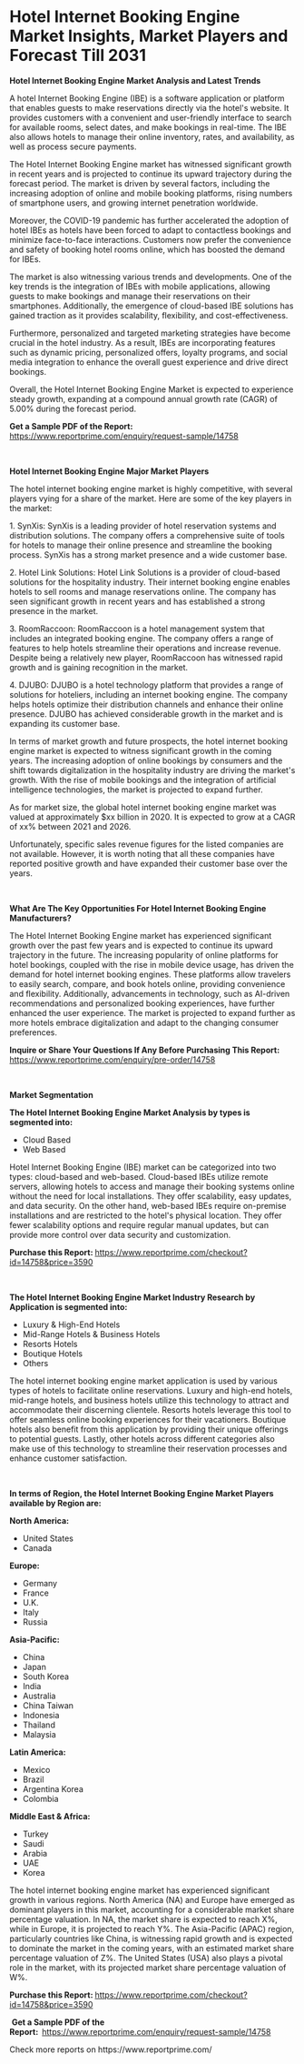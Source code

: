 <p><h1>Hotel Internet Booking Engine Market Insights, Market Players and Forecast Till 2031</h1></p><p><strong>Hotel Internet Booking Engine Market Analysis and Latest Trends</strong></p>
<p><p>A hotel Internet Booking Engine (IBE) is a software application or platform that enables guests to make reservations directly via the hotel's website. It provides customers with a convenient and user-friendly interface to search for available rooms, select dates, and make bookings in real-time. The IBE also allows hotels to manage their online inventory, rates, and availability, as well as process secure payments.</p><p>The Hotel Internet Booking Engine market has witnessed significant growth in recent years and is projected to continue its upward trajectory during the forecast period. The market is driven by several factors, including the increasing adoption of online and mobile booking platforms, rising numbers of smartphone users, and growing internet penetration worldwide.</p><p>Moreover, the COVID-19 pandemic has further accelerated the adoption of hotel IBEs as hotels have been forced to adapt to contactless bookings and minimize face-to-face interactions. Customers now prefer the convenience and safety of booking hotel rooms online, which has boosted the demand for IBEs.</p><p>The market is also witnessing various trends and developments. One of the key trends is the integration of IBEs with mobile applications, allowing guests to make bookings and manage their reservations on their smartphones. Additionally, the emergence of cloud-based IBE solutions has gained traction as it provides scalability, flexibility, and cost-effectiveness.</p><p>Furthermore, personalized and targeted marketing strategies have become crucial in the hotel industry. As a result, IBEs are incorporating features such as dynamic pricing, personalized offers, loyalty programs, and social media integration to enhance the overall guest experience and drive direct bookings.</p><p>Overall, the Hotel Internet Booking Engine Market is expected to experience steady growth, expanding at a compound annual growth rate (CAGR) of 5.00% during the forecast period.</p></p>
<p><strong>Get a Sample PDF of the Report:&nbsp;</strong> <a href="https://www.reportprime.com/enquiry/request-sample/14758">https://www.reportprime.com/enquiry/request-sample/14758</a></p>
<p>&nbsp;</p>
<p><strong>Hotel Internet Booking Engine Major Market Players</strong></p>
<p><p>The hotel internet booking engine market is highly competitive, with several players vying for a share of the market. Here are some of the key players in the market:</p><p>1. SynXis: SynXis is a leading provider of hotel reservation systems and distribution solutions. The company offers a comprehensive suite of tools for hotels to manage their online presence and streamline the booking process. SynXis has a strong market presence and a wide customer base.</p><p>2. Hotel Link Solutions: Hotel Link Solutions is a provider of cloud-based solutions for the hospitality industry. Their internet booking engine enables hotels to sell rooms and manage reservations online. The company has seen significant growth in recent years and has established a strong presence in the market.</p><p>3. RoomRaccoon: RoomRaccoon is a hotel management system that includes an integrated booking engine. The company offers a range of features to help hotels streamline their operations and increase revenue. Despite being a relatively new player, RoomRaccoon has witnessed rapid growth and is gaining recognition in the market.</p><p>4. DJUBO: DJUBO is a hotel technology platform that provides a range of solutions for hoteliers, including an internet booking engine. The company helps hotels optimize their distribution channels and enhance their online presence. DJUBO has achieved considerable growth in the market and is expanding its customer base.</p><p>In terms of market growth and future prospects, the hotel internet booking engine market is expected to witness significant growth in the coming years. The increasing adoption of online bookings by consumers and the shift towards digitalization in the hospitality industry are driving the market's growth. With the rise of mobile bookings and the integration of artificial intelligence technologies, the market is projected to expand further.</p><p>As for market size, the global hotel internet booking engine market was valued at approximately $xx billion in 2020. It is expected to grow at a CAGR of xx% between 2021 and 2026.</p><p>Unfortunately, specific sales revenue figures for the listed companies are not available. However, it is worth noting that all these companies have reported positive growth and have expanded their customer base over the years.</p></p>
<p>&nbsp;</p>
<p><strong>What Are The Key Opportunities For Hotel Internet Booking Engine Manufacturers?</strong></p>
<p><p>The Hotel Internet Booking Engine market has experienced significant growth over the past few years and is expected to continue its upward trajectory in the future. The increasing popularity of online platforms for hotel bookings, coupled with the rise in mobile device usage, has driven the demand for hotel internet booking engines. These platforms allow travelers to easily search, compare, and book hotels online, providing convenience and flexibility. Additionally, advancements in technology, such as AI-driven recommendations and personalized booking experiences, have further enhanced the user experience. The market is projected to expand further as more hotels embrace digitalization and adapt to the changing consumer preferences.</p></p>
<p><strong>Inquire or Share Your Questions If Any Before Purchasing This Report:</strong> <a href="https://www.reportprime.com/enquiry/pre-order/14758">https://www.reportprime.com/enquiry/pre-order/14758</a></p>
<p>&nbsp;</p>
<p><strong>Market Segmentation</strong></p>
<p><strong>The Hotel Internet Booking Engine Market Analysis by types is segmented into:</strong></p>
<p><ul><li>Cloud Based</li><li>Web Based</li></ul></p>
<p><p>Hotel Internet Booking Engine (IBE) market can be categorized into two types: cloud-based and web-based. Cloud-based IBEs utilize remote servers, allowing hotels to access and manage their booking systems online without the need for local installations. They offer scalability, easy updates, and data security. On the other hand, web-based IBEs require on-premise installations and are restricted to the hotel's physical location. They offer fewer scalability options and require regular manual updates, but can provide more control over data security and customization.</p></p>
<p><strong>Purchase this Report:&nbsp;</strong><a href="https://www.reportprime.com/checkout?id=14758&price=3590">https://www.reportprime.com/checkout?id=14758&price=3590</a></p>
<p>&nbsp;</p>
<p><strong>The Hotel Internet Booking Engine Market Industry Research by Application is segmented into:</strong></p>
<p><ul><li>Luxury & High-End Hotels</li><li>Mid-Range Hotels & Business Hotels</li><li>Resorts Hotels</li><li>Boutique Hotels</li><li>Others</li></ul></p>
<p><p>The hotel internet booking engine market application is used by various types of hotels to facilitate online reservations. Luxury and high-end hotels, mid-range hotels, and business hotels utilize this technology to attract and accommodate their discerning clientele. Resorts hotels leverage this tool to offer seamless online booking experiences for their vacationers. Boutique hotels also benefit from this application by providing their unique offerings to potential guests. Lastly, other hotels across different categories also make use of this technology to streamline their reservation processes and enhance customer satisfaction.</p></p>
<p>&nbsp;</p>
<p><strong>In terms of Region, the Hotel Internet Booking Engine Market Players available by Region are:</strong></p>
<p>
    <p> <strong> North America: </strong>
        <ul>
            <li>United States</li>
            <li>Canada</li>
        </ul>
        </p> 
    <p> <strong> Europe: </strong>
        <ul>
            <li>Germany</li>
            <li>France</li>
            <li>U.K.</li>
            <li>Italy</li>
            <li>Russia</li>
        </ul>
        </p> 
    <p> <strong> Asia-Pacific: </strong>
        <ul>
            <li>China</li>
            <li>Japan</li>
            <li>South Korea</li>
            <li>India</li>
            <li>Australia</li>
            <li>China Taiwan</li>
            <li>Indonesia</li>
            <li>Thailand</li>
            <li>Malaysia</li>
        </ul>
        </p> 
    <p> <strong> Latin America: </strong>
        <ul>
            <li>Mexico</li>
            <li>Brazil</li>
            <li>Argentina Korea</li>
            <li>Colombia</li>
        </ul>
        </p> 
    <p> <strong> Middle East & Africa: </strong>
        <ul>
            <li>Turkey</li>
            <li>Saudi</li>
            <li>Arabia</li>
            <li>UAE</li>
            <li>Korea</li>
        </ul>
    </p>
    </p>
<p><p>The hotel internet booking engine market has experienced significant growth in various regions. North America (NA) and Europe have emerged as dominant players in this market, accounting for a considerable market share percentage valuation. In NA, the market share is expected to reach X%, while in Europe, it is projected to reach Y%. The Asia-Pacific (APAC) region, particularly countries like China, is witnessing rapid growth and is expected to dominate the market in the coming years, with an estimated market share percentage valuation of Z%. The United States (USA) also plays a pivotal role in the market, with its projected market share percentage valuation of W%.</p></p>
<p><strong>Purchase this Report: </strong><a href="https://www.reportprime.com/checkout?id=14758&price=3590">https://www.reportprime.com/checkout?id=14758&price=3590</a></p>
<p>&nbsp;<strong>Get a Sample PDF of the Report:&nbsp;&nbsp;</strong><a href="https://www.reportprime.com/enquiry/request-sample/14758">https://www.reportprime.com/enquiry/request-sample/14758</a></p>
<p><strong></strong></p>
<p>Check more reports on https://www.reportprime.com/</p>